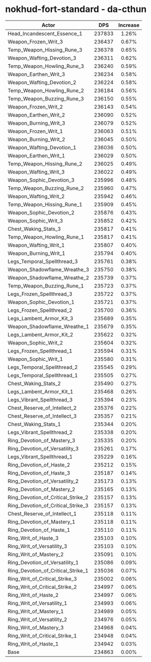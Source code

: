 # nokhud-fort-standard - da-cthun
| Actor | DPS | Increase |
|---|:---:|:---:|
|Head_Incandescent_Essence_1|237833|1.26%|
|Weapon_Frozen_Writ_3|236437|0.67%|
|Temp_Weapon_Hissing_Rune_3|236378|0.65%|
|Weapon_Wafting_Devotion_3|236311|0.62%|
|Temp_Weapon_Howling_Rune_3|236240|0.59%|
|Weapon_Earthen_Writ_3|236234|0.58%|
|Weapon_Wafting_Devotion_2|236224|0.58%|
|Temp_Weapon_Howling_Rune_2|236184|0.56%|
|Temp_Weapon_Buzzing_Rune_3|236150|0.55%|
|Weapon_Frozen_Writ_2|236143|0.54%|
|Weapon_Earthen_Writ_2|236090|0.52%|
|Weapon_Burning_Writ_3|236079|0.52%|
|Weapon_Frozen_Writ_1|236063|0.51%|
|Weapon_Burning_Writ_2|236045|0.50%|
|Weapon_Wafting_Devotion_1|236036|0.50%|
|Weapon_Earthen_Writ_1|236029|0.50%|
|Temp_Weapon_Hissing_Rune_2|236025|0.49%|
|Weapon_Wafting_Writ_3|236022|0.49%|
|Weapon_Sophic_Devotion_3|235996|0.48%|
|Temp_Weapon_Buzzing_Rune_2|235960|0.47%|
|Weapon_Wafting_Writ_2|235942|0.46%|
|Temp_Weapon_Hissing_Rune_1|235909|0.45%|
|Weapon_Sophic_Devotion_2|235876|0.43%|
|Weapon_Sophic_Writ_3|235852|0.42%|
|Chest_Waking_Stats_3|235817|0.41%|
|Temp_Weapon_Howling_Rune_1|235817|0.41%|
|Weapon_Wafting_Writ_1|235807|0.40%|
|Weapon_Burning_Writ_1|235794|0.40%|
|Legs_Temporal_Spellthread_3|235761|0.38%|
|Weapon_Shadowflame_Wreathe_3|235750|0.38%|
|Weapon_Shadowflame_Wreathe_2|235739|0.37%|
|Temp_Weapon_Buzzing_Rune_1|235723|0.37%|
|Legs_Frozen_Spellthread_3|235722|0.37%|
|Weapon_Sophic_Devotion_1|235721|0.37%|
|Legs_Frozen_Spellthread_2|235700|0.36%|
|Legs_Lambent_Armor_Kit_3|235689|0.35%|
|Weapon_Shadowflame_Wreathe_1|235679|0.35%|
|Legs_Lambent_Armor_Kit_2|235622|0.32%|
|Weapon_Sophic_Writ_2|235604|0.32%|
|Legs_Frozen_Spellthread_1|235594|0.31%|
|Weapon_Sophic_Writ_1|235580|0.31%|
|Legs_Temporal_Spellthread_2|235545|0.29%|
|Legs_Temporal_Spellthread_1|235505|0.27%|
|Chest_Waking_Stats_2|235490|0.27%|
|Legs_Lambent_Armor_Kit_1|235468|0.26%|
|Legs_Vibrant_Spellthread_3|235394|0.23%|
|Chest_Reserve_of_Intellect_2|235376|0.22%|
|Chest_Reserve_of_Intellect_3|235357|0.21%|
|Chest_Waking_Stats_1|235344|0.20%|
|Legs_Vibrant_Spellthread_2|235338|0.20%|
|Ring_Devotion_of_Mastery_3|235335|0.20%|
|Ring_Devotion_of_Versatility_3|235261|0.17%|
|Legs_Vibrant_Spellthread_1|235229|0.16%|
|Ring_Devotion_of_Haste_2|235212|0.15%|
|Ring_Devotion_of_Haste_3|235187|0.14%|
|Ring_Devotion_of_Versatility_2|235173|0.13%|
|Ring_Devotion_of_Mastery_2|235165|0.13%|
|Ring_Devotion_of_Critical_Strike_2|235157|0.13%|
|Ring_Devotion_of_Critical_Strike_3|235157|0.13%|
|Chest_Reserve_of_Intellect_1|235118|0.11%|
|Ring_Devotion_of_Mastery_1|235118|0.11%|
|Ring_Devotion_of_Haste_1|235110|0.11%|
|Ring_Writ_of_Haste_3|235103|0.10%|
|Ring_Writ_of_Versatility_3|235103|0.10%|
|Ring_Writ_of_Mastery_2|235091|0.10%|
|Ring_Devotion_of_Versatility_1|235086|0.09%|
|Ring_Devotion_of_Critical_Strike_1|235036|0.07%|
|Ring_Writ_of_Critical_Strike_3|235002|0.06%|
|Ring_Writ_of_Critical_Strike_2|234997|0.06%|
|Ring_Writ_of_Haste_2|234997|0.06%|
|Ring_Writ_of_Versatility_1|234993|0.06%|
|Ring_Writ_of_Mastery_1|234989|0.05%|
|Ring_Writ_of_Versatility_2|234976|0.05%|
|Ring_Writ_of_Mastery_3|234968|0.04%|
|Ring_Writ_of_Critical_Strike_1|234948|0.04%|
|Ring_Writ_of_Haste_1|234942|0.03%|
|Base|234863|0.00%|
